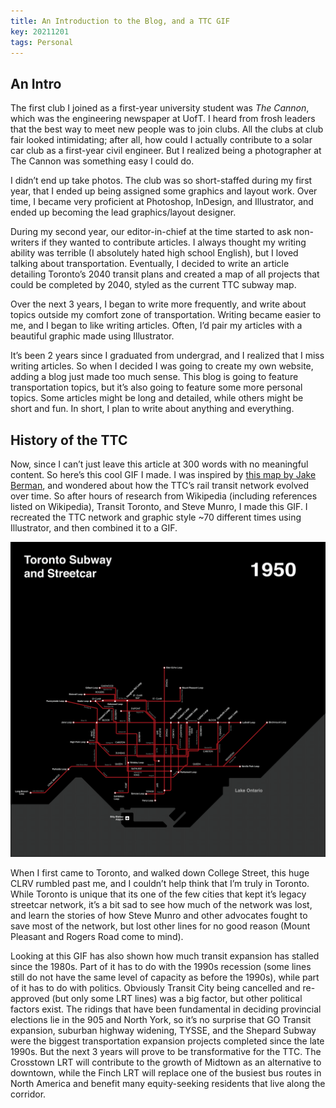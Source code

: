 ```yaml
---
title: An Introduction to the Blog, and a TTC GIF
key: 20211201
tags: Personal
---
```


## An Intro

The first club I joined as a first-year university student was _The Cannon_, which was the engineering newspaper at UofT. I heard from frosh leaders that the best way to meet new people was to join clubs. All the clubs at club fair looked intimidating; after all, how could I actually contribute to a solar car club as a first-year civil engineer. But I realized being a photographer at The Cannon was something easy I could do.

I didn’t end up take photos. The club was so short-staffed during my first year, that I ended up being assigned some graphics and layout work. Over time, I became very proficient at Photoshop, InDesign, and Illustrator, and ended up becoming the lead graphics/layout designer. 

During my second year, our editor-in-chief at the time started to ask non-writers if they wanted to contribute articles. I always thought my writing ability was terrible (I absolutely hated high school English), but I loved talking about transportation. Eventually, I decided to write an article detailing Toronto’s 2040 transit plans and created a map of all projects that could be completed by 2040, styled as the current TTC subway map. 

Over the next 3 years, I began to write more frequently, and write about topics outside my comfort zone of transportation. Writing became easier to me, and I began to like writing articles. Often, I’d pair my articles with a beautiful graphic made using Illustrator.

It’s been 2 years since I graduated from undergrad, and I realized that I miss writing articles. So when I decided I was going to create my own website, adding a blog just made too much sense. This blog is going to feature transportation topics, but it’s also going to feature some more personal topics. Some articles might be long and detailed, while others might be short and fun. In short, I plan to write about anything and everything.


## History of the TTC

Now, since I can’t just leave this article at 300 words with no meaningful content. So here’s this cool GIF I made. I was inspired by [this map by Jake Berman](https://fiftythree.studio/collections/the-lost-subways-of-north-america-canada/products/toronto-streetcar-system-map-print-1932), and wondered about how the TTC’s rail transit network evolved over time. So after hours of research from Wikipedia (including references listed on Wikipedia), Transit Toronto, and Steve Munro, I made this GIF. I recreated the TTC network and graphic style ~70 different times using Illustrator, and then combined it to a GIF.

![](https://raw.githubusercontent.com/rickl4/rickl4.github.io/master/_posts/img/ttc_history.gif)

When I first came to Toronto, and walked down College Street, this huge CLRV rumbled past me, and I couldn’t help think that I’m truly in Toronto. While Toronto is unique that its one of the few cities that kept it’s legacy streetcar network, it’s a bit sad to see how much of the network was lost, and learn the stories of how Steve Munro and other advocates fought to save most of the network, but lost other lines for no good reason (Mount Pleasant and Rogers Road come to mind). 

Looking at this GIF has also shown how much transit expansion has stalled since the 1980s. Part of it has to do with the 1990s recession (some lines still do not have the same level of capacity as before the 1990s), while part of it has to do with politics. Obviously Transit City being cancelled and re-approved (but only some LRT lines) was a big factor, but other political factors exist. The ridings that have been fundamental in deciding provincial elections lie in the 905 and North York, so it’s no surprise that GO Transit expansion, suburban highway widening, TYSSE, and the Shepard Subway were the biggest transportation expansion projects completed since the late 1990s. But the next 3 years will prove to be transformative for the TTC. The Crosstown LRT will contribute to the growth of Midtown as an alternative to downtown, while the Finch LRT will replace one of the busiest bus routes in North America and benefit many equity-seeking residents that live along the corridor.